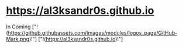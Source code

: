 # https://al3ksandr0s.github.io
In Coming
["!(https://github.githubassets.com/images/modules/logos_page/GitHub-Mark.png)!"]
["!(https://al3ksandr0s.github.io)!"]

